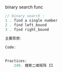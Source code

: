 binary search func
```go
// binary search : 
1 . find a single number
2 . find left_bound  
3 . find right_bound

主要思想: 
	
Code:
	
	
Practices:
	240. 搜索二维矩阵 II 

```